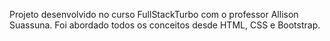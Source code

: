 Projeto desenvolvido no curso FullStackTurbo com o professor Allison Suassuna.
Foi abordado todos os conceitos desde HTML, CSS e Bootstrap.
